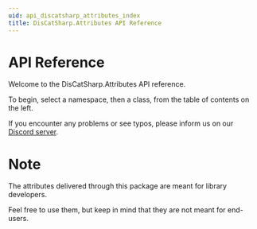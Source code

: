 ```yaml
---
uid: api_discatsharp_attributes_index
title: DisCatSharp.Attributes API Reference
---
```


# API Reference

Welcome to the DisCatSharp.Attributes API reference.

To begin, select a namespace, then a class, from the table of contents on the left.

If you encounter any problems or see typos, please inform us on our [Discord server](https://discord.gg/Uk7sggRBTm).

# Note

The attributes delivered through this package are meant for library developers.

Feel free to use them, but keep in mind that they are not meant for end-users.
